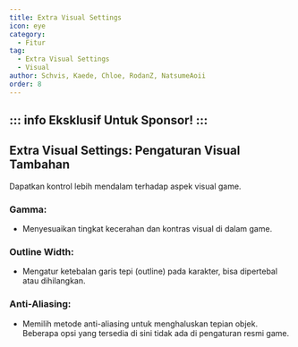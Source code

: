 ```yaml
---
title: Extra Visual Settings
icon: eye
category:
  - Fitur
tag:
  - Extra Visual Settings
  - Visual
author: Schvis, Kaede, Chloe, RodanZ, NatsumeAoii
order: 8
---
```

::: info Eksklusif Untuk Sponsor!
:::
---
## Extra Visual Settings: Pengaturan Visual Tambahan

Dapatkan kontrol lebih mendalam terhadap aspek visual game.

### Gamma:
- Menyesuaikan tingkat kecerahan dan kontras visual di dalam game.

### Outline Width:
- Mengatur ketebalan garis tepi (outline) pada karakter, bisa dipertebal atau dihilangkan.

### Anti-Aliasing:
- Memilih metode anti-aliasing untuk menghaluskan tepian objek. Beberapa opsi yang tersedia di sini tidak ada di pengaturan resmi game.